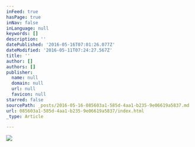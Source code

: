 ```yaml
---
inFeed: true
hasPage: true
inNav: false
inLanguage: null
keywords: []
description: ''
datePublished: '2016-05-16T07:01:26.077Z'
dateModified: '2016-05-11T07:24:27.567Z'
title: ''
author: []
authors: []
publisher:
  name: null
  domain: null
  url: null
  favicon: null
starred: false
sourcePath: _posts/2016-05-16-085603a1-585d-4aa1-b235-9e06619a5837.md
url: 085603a1-585d-4aa1-b235-9e06619a5837/index.html
_type: Article

---
```

![](https://the-grid-user-content.s3-us-west-2.amazonaws.com/9fc0bf8a-fe58-4710-be7b-a4cc6602e347.jpg)